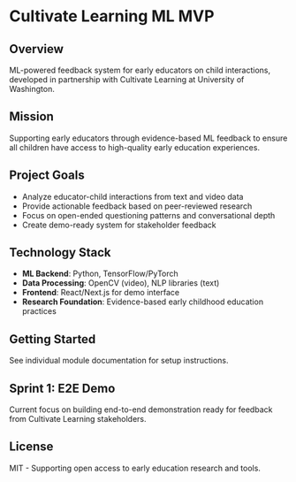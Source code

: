 # Cultivate Learning ML MVP

## Overview
ML-powered feedback system for early educators on child interactions, developed in partnership with Cultivate Learning at University of Washington.

## Mission
Supporting early educators through evidence-based ML feedback to ensure all children have access to high-quality early education experiences.

## Project Goals
- Analyze educator-child interactions from text and video data
- Provide actionable feedback based on peer-reviewed research
- Focus on open-ended questioning patterns and conversational depth
- Create demo-ready system for stakeholder feedback

## Technology Stack
- **ML Backend**: Python, TensorFlow/PyTorch
- **Data Processing**: OpenCV (video), NLP libraries (text)
- **Frontend**: React/Next.js for demo interface
- **Research Foundation**: Evidence-based early childhood education practices

## Getting Started
See individual module documentation for setup instructions.

## Sprint 1: E2E Demo
Current focus on building end-to-end demonstration ready for feedback from Cultivate Learning stakeholders.

## License
MIT - Supporting open access to early education research and tools.